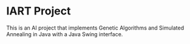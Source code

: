 # IART Project
This is an AI project that implements Genetic Algorithms and Simulated Annealing in Java with a Java Swing interface.
